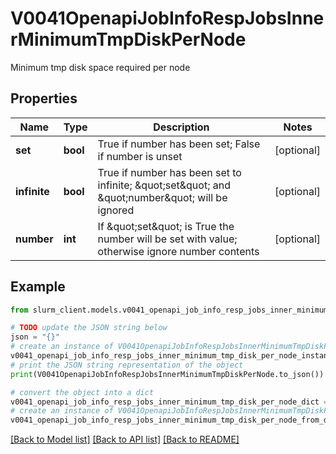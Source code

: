 # V0041OpenapiJobInfoRespJobsInnerMinimumTmpDiskPerNode

Minimum tmp disk space required per node

## Properties

Name | Type | Description | Notes
------------ | ------------- | ------------- | -------------
**set** | **bool** | True if number has been set; False if number is unset | [optional] 
**infinite** | **bool** | True if number has been set to infinite; \&quot;set\&quot; and \&quot;number\&quot; will be ignored | [optional] 
**number** | **int** | If \&quot;set\&quot; is True the number will be set with value; otherwise ignore number contents | [optional] 

## Example

```python
from slurm_client.models.v0041_openapi_job_info_resp_jobs_inner_minimum_tmp_disk_per_node import V0041OpenapiJobInfoRespJobsInnerMinimumTmpDiskPerNode

# TODO update the JSON string below
json = "{}"
# create an instance of V0041OpenapiJobInfoRespJobsInnerMinimumTmpDiskPerNode from a JSON string
v0041_openapi_job_info_resp_jobs_inner_minimum_tmp_disk_per_node_instance = V0041OpenapiJobInfoRespJobsInnerMinimumTmpDiskPerNode.from_json(json)
# print the JSON string representation of the object
print(V0041OpenapiJobInfoRespJobsInnerMinimumTmpDiskPerNode.to_json())

# convert the object into a dict
v0041_openapi_job_info_resp_jobs_inner_minimum_tmp_disk_per_node_dict = v0041_openapi_job_info_resp_jobs_inner_minimum_tmp_disk_per_node_instance.to_dict()
# create an instance of V0041OpenapiJobInfoRespJobsInnerMinimumTmpDiskPerNode from a dict
v0041_openapi_job_info_resp_jobs_inner_minimum_tmp_disk_per_node_from_dict = V0041OpenapiJobInfoRespJobsInnerMinimumTmpDiskPerNode.from_dict(v0041_openapi_job_info_resp_jobs_inner_minimum_tmp_disk_per_node_dict)
```
[[Back to Model list]](../README.md#documentation-for-models) [[Back to API list]](../README.md#documentation-for-api-endpoints) [[Back to README]](../README.md)



